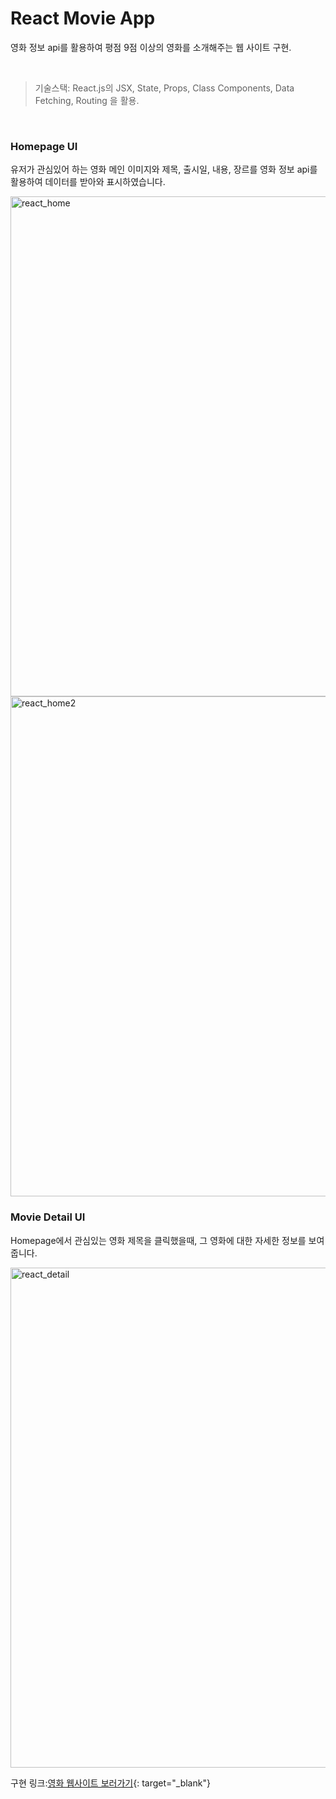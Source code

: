 # React Movie App

영화 정보 api를 활용하여 평점 9점 이상의 영화를 소개해주는 웹 사이트 구현.

<br/>

> 기술스택: React.js의 JSX, State, Props, Class Components, Data Fetching, Routing 을 활용.

<br/>

### Homepage UI

유저가 관심있어 하는 영화 메인 이미지와 제목, 출시일, 내용, 장르를 영화 정보 api를 활용하여 데이터를 받아와 표시하였습니다.

<img width="800" alt="react_home" src="https://user-images.githubusercontent.com/56289900/144780976-89cb6e48-6937-47de-adaf-dff6e59a9d1b.PNG">

<img width="800" alt="react_home2" src="https://user-images.githubusercontent.com/56289900/144780979-584815c5-89dc-4283-b20c-4a1d63765efb.PNG">

<br/>

### Movie Detail UI

Homepage에서 관심있는 영화 제목을 클릭했을때, 그 영화에 대한 자세한 정보를 보여줍니다.

<img width="800" alt="react_detail" src="https://user-images.githubusercontent.com/56289900/144780956-30143457-8131-4eb5-a852-d8a37a1b6bb9.PNG">

구현 링크:[영화 웹사이트 보러가기](https://myungwanpark.github.io/React-basic-project/){: target="_blank"}
